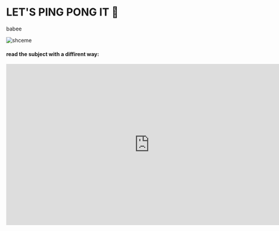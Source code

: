 
  

# LET'S PING PONG IT 🏓

  

babee

  

![shceme](https://github.com/kslik9/ft_transcendence/assets/115497057/1b165fc0-aff2-42e5-b24c-b26c7d7d5656)

  
  

#### read the subject with a diffirent way:

  

<iframe  src="https://miro.com/app/live-embed/uXjVNAvSGoQ=/?moveToViewport=-766,-1874,8148,4624&embedId=302212724185"  scrolling="no"  allow="fullscreen; clipboard-read; clipboard-write"  allowfullscreen  width="768"  height="432"  frameborder="0"></iframe>
<!--stackedit_data:
eyJoaXN0b3J5IjpbMzgwMDAxNzIzXX0=
-->